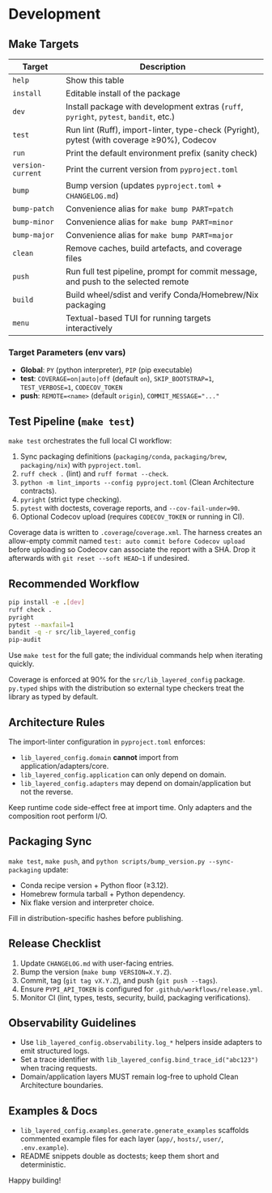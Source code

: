 # Development

## Make Targets

| Target            | Description                                                                                |
|-------------------|--------------------------------------------------------------------------------------------|
| `help`            | Show this table                                                                            |
| `install`         | Editable install of the package                                                            |
| `dev`             | Install package with development extras (`ruff`, `pyright`, `pytest`, `bandit`, etc.)      |
| `test`            | Run lint (Ruff), import-linter, type-check (Pyright), pytest (with coverage ≥90%), Codecov |
| `run`             | Print the default environment prefix (sanity check)                                        |
| `version-current` | Print the current version from `pyproject.toml`                                            |
| `bump`            | Bump version (updates `pyproject.toml` + `CHANGELOG.md`)                                    |
| `bump-patch`      | Convenience alias for `make bump PART=patch`                                               |
| `bump-minor`      | Convenience alias for `make bump PART=minor`                                               |
| `bump-major`      | Convenience alias for `make bump PART=major`                                               |
| `clean`           | Remove caches, build artefacts, and coverage files                                         |
| `push`            | Run full test pipeline, prompt for commit message, and push to the selected remote         |
| `build`           | Build wheel/sdist and verify Conda/Homebrew/Nix packaging                                  |
| `menu`            | Textual-based TUI for running targets interactively                                        |

### Target Parameters (env vars)

- **Global**: `PY` (python interpreter), `PIP` (pip executable)
- **test**: `COVERAGE=on|auto|off` (default `on`), `SKIP_BOOTSTRAP=1`, `TEST_VERBOSE=1`, `CODECOV_TOKEN`
- **push**: `REMOTE=<name>` (default `origin`), `COMMIT_MESSAGE="..."`

## Test Pipeline (`make test`)

`make test` orchestrates the full local CI workflow:

1. Sync packaging definitions (`packaging/conda`, `packaging/brew`, `packaging/nix`) with `pyproject.toml`.
2. `ruff check .` (lint) and `ruff format --check`.
3. `python -m lint_imports --config pyproject.toml` (Clean Architecture contracts).
4. `pyright` (strict type checking).
5. `pytest` with doctests, coverage reports, and `--cov-fail-under=90`.
6. Optional Codecov upload (requires `CODECOV_TOKEN` or running in CI).

Coverage data is written to `.coverage`/`coverage.xml`. The harness creates an allow-empty commit named `test: auto commit before Codecov upload` before uploading so Codecov can associate the report with a SHA. Drop it afterwards with `git reset --soft HEAD~1` if undesired.

## Recommended Workflow

```bash
pip install -e .[dev]
ruff check .
pyright
pytest --maxfail=1
bandit -q -r src/lib_layered_config
pip-audit
```

Use `make test` for the full gate; the individual commands help when iterating quickly.

Coverage is enforced at 90% for the `src/lib_layered_config` package. `py.typed` ships with the distribution so external type checkers treat the library as typed by default.

## Architecture Rules

The import-linter configuration in `pyproject.toml` enforces:

- `lib_layered_config.domain` **cannot** import from application/adapters/core.
- `lib_layered_config.application` can only depend on domain.
- `lib_layered_config.adapters` may depend on domain/application but not the reverse.

Keep runtime code side-effect free at import time. Only adapters and the composition root perform I/O.

## Packaging Sync

`make test`, `make push`, and `python scripts/bump_version.py --sync-packaging` update:

- Conda recipe version + Python floor (≥3.12).
- Homebrew formula tarball + Python dependency.
- Nix flake version and interpreter choice.

Fill in distribution-specific hashes before publishing.

## Release Checklist

1. Update `CHANGELOG.md` with user-facing entries.
2. Bump the version (`make bump VERSION=X.Y.Z`).
3. Commit, tag (`git tag vX.Y.Z`), and push (`git push --tags`).
4. Ensure `PYPI_API_TOKEN` is configured for `.github/workflows/release.yml`.
5. Monitor CI (lint, types, tests, security, build, packaging verifications).

## Observability Guidelines

- Use `lib_layered_config.observability.log_*` helpers inside adapters to emit structured logs.
- Set a trace identifier with `lib_layered_config.bind_trace_id("abc123")` when tracing requests.
- Domain/application layers MUST remain log-free to uphold Clean Architecture boundaries.

## Examples & Docs

- `lib_layered_config.examples.generate.generate_examples` scaffolds commented example files for each layer (`app/`, `hosts/`, `user/`, `.env.example`).
- README snippets double as doctests; keep them short and deterministic.

Happy building!

